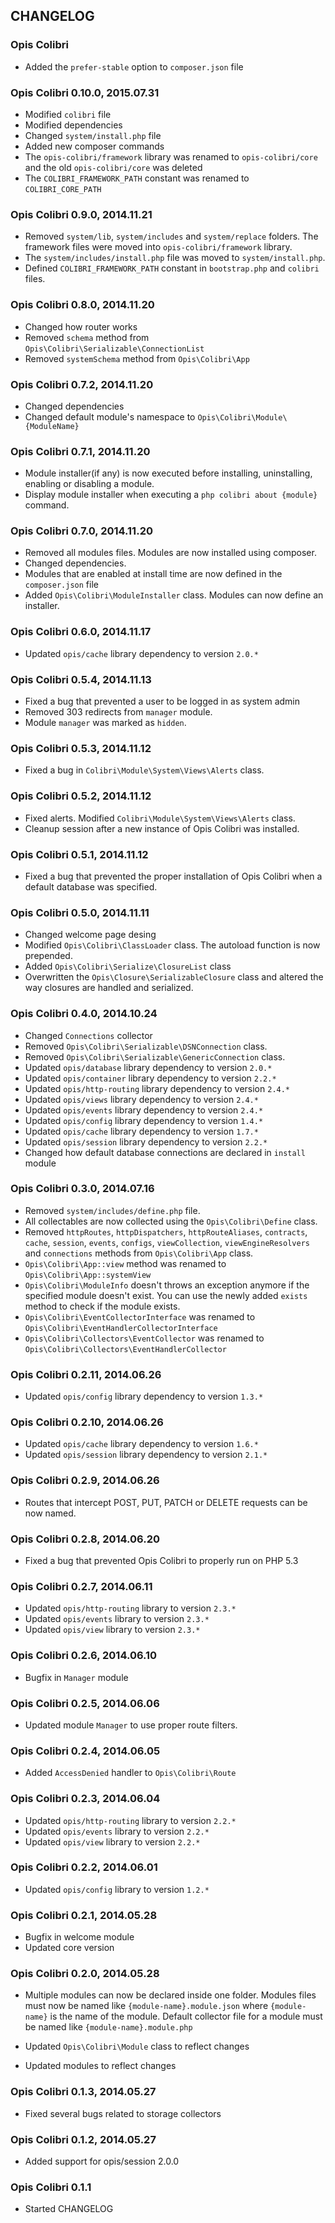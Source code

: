 CHANGELOG
-----------
### Opis Colibri

* Added the `prefer-stable` option to `composer.json` file

### Opis Colibri 0.10.0, 2015.07.31

* Modified `colibri` file
* Modified dependencies
* Changed `system/install.php` file
* Added new composer commands
* The `opis-colibri/framework` library was renamed to `opis-colibri/core`
and the old `opis-colibri/core` was deleted
* The `COLIBRI_FRAMEWORK_PATH` constant was renamed to `COLIBRI_CORE_PATH`

### Opis Colibri 0.9.0, 2014.11.21

* Removed `system/lib`, `system/includes` and `system/replace` folders. The framework files were moved
into `opis-colibri/framework` library.
* The `system/includes/install.php` file was moved to `system/install.php`.
* Defined `COLIBRI_FRAMEWORK_PATH` constant in `bootstrap.php` and `colibri` files.

### Opis Colibri 0.8.0, 2014.11.20

* Changed how router works
* Removed `schema` method from `Opis\Colibri\Serializable\ConnectionList`
* Removed `systemSchema` method from `Opis\Colibri\App`

### Opis Colibri 0.7.2, 2014.11.20

* Changed dependencies
* Changed default module's namespace to `Opis\Colibri\Module\{ModuleName}`

### Opis Colibri 0.7.1, 2014.11.20

* Module installer(if any) is now executed before installing, uninstalling, enabling or disabling a module.
* Display module installer when executing a `php colibri about {module}` command.

### Opis Colibri 0.7.0, 2014.11.20

* Removed all modules files. Modules are now installed using composer.
* Changed dependencies.
* Modules that are enabled at install time are now defined in the `composer.json` file
* Added `Opis\Colibri\ModuleInstaller` class. Modules can now define an installer.

### Opis Colibri 0.6.0, 2014.11.17

* Updated `opis/cache` library dependency to version `2.0.*`

### Opis Colibri 0.5.4, 2014.11.13

* Fixed a bug that prevented a user to be logged in as system admin
* Removed 303 redirects from `manager` module.
* Module `manager` was marked as `hidden`.

### Opis Colibri 0.5.3, 2014.11.12

* Fixed a bug in `Colibri\Module\System\Views\Alerts` class.

### Opis Colibri 0.5.2, 2014.11.12

* Fixed alerts. Modified `Colibri\Module\System\Views\Alerts` class.
* Cleanup session after a new instance of Opis Colibri was installed.

### Opis Colibri 0.5.1, 2014.11.12

* Fixed a bug that prevented the proper installation of Opis Colibri when a default database was specified.

### Opis Colibri 0.5.0, 2014.11.11

* Changed welcome page desing
* Modified `Opis\Colibri\ClassLoader` class. The autoload function is now prepended.
* Added `Opis\Colibri\Serialize\ClosureList` class
* Overwritten the `Opis\Closure\SerializableClosure` class and altered the way closures are
handled and serialized.

### Opis Colibri 0.4.0, 2014.10.24

* Changed `Connections` collector
* Removed `Opis\Colibri\Serializable\DSNConnection` class.
* Removed `Opis\Colibri\Serializable\GenericConnection` class.
* Updated `opis/database` library dependency to version `2.0.*`
* Updated `opis/container` library dependency to version `2.2.*`
* Updated `opis/http-routing` library dependency to version `2.4.*`
* Updated `opis/views` library dependency to version `2.4.*`
* Updated `opis/events` library dependency to version `2.4.*`
* Updated `opis/config` library dependency to version `1.4.*`
* Updated `opis/cache` library dependency to version `1.7.*`
* Updated `opis/session` library dependency to version `2.2.*`
* Changed how default database connections are declared in `install` module

### Opis Colibri 0.3.0, 2014.07.16

* Removed `system/includes/define.php` file.
* All collectables are now collected using the `Opis\Colibri\Define` class.
* Removed `httpRoutes`, `httpDispatchers`, `httpRouteAliases`, `contracts`, `cache`,
`session`, `events`, `configs`, `viewCollection`,  `viewEngineResolvers` and  `connections`
methods from `Opis\Colibri\App` class.
* `Opis\Colibri\App::view` method was renamed to `Opis\Colibri\App::systemView`
* `Opis\Colibri\ModuleInfo` doesn't throws an exception anymore if the specified module doesn't exist.
You can use the newly added `exists` method to check if the module exists.
* `Opis\Colibri\EventCollectorInterface` was renamed to `Opis\Colibri\EventHandlerCollectorInterface`
* `Opis\Colibri\Collectors\EventCollector` was renamed to `Opis\Colibri\Collectors\EventHandlerCollector`

### Opis Colibri 0.2.11, 2014.06.26

* Updated `opis/config` library dependency to version `1.3.*`

### Opis Colibri 0.2.10, 2014.06.26

* Updated `opis/cache` library dependency to version `1.6.*`
* Updated `opis/session` library dependency to version `2.1.*`

### Opis Colibri 0.2.9, 2014.06.26

* Routes that intercept POST, PUT, PATCH or DELETE requests can be now named.

### Opis Colibri 0.2.8, 2014.06.20

* Fixed a bug that prevented Opis Colibri to properly run on PHP 5.3

### Opis Colibri 0.2.7, 2014.06.11

* Updated `opis/http-routing` library to version `2.3.*`
* Updated `opis/events` library to version `2.3.*`
* Updated `opis/view` library to version `2.3.*`

### Opis Colibri 0.2.6, 2014.06.10

* Bugfix in `Manager` module

### Opis Colibri 0.2.5, 2014.06.06

* Updated module `Manager` to use proper route filters.

### Opis Colibri 0.2.4, 2014.06.05

* Added `AccessDenied` handler to `Opis\Colibri\Route`

### Opis Colibri 0.2.3, 2014.06.04

* Updated `opis/http-routing` library to version `2.2.*`
* Updated `opis/events` library to version `2.2.*`
* Updated `opis/view` library to version `2.2.*`

### Opis Colibri 0.2.2, 2014.06.01

* Updated `opis/config` library to version `1.2.*`

### Opis Colibri 0.2.1, 2014.05.28

* Bugfix in welcome module
* Updated core version

### Opis Colibri 0.2.0, 2014.05.28

* Multiple modules can now be declared inside one folder.
Modules files must now be named like `{module-name}.module.json` where `{module-name}`
is the name of the module. Default collector file for a module must be named like `{module-name}.module.php`

* Updated `Opis\Colibri\Module` class to reflect changes
* Updated modules to reflect changes

### Opis Colibri 0.1.3, 2014.05.27

* Fixed several bugs related to storage collectors

### Opis Colibri 0.1.2, 2014.05.27

* Added support for opis/session 2.0.0

### Opis Colibri 0.1.1

* Started CHANGELOG

